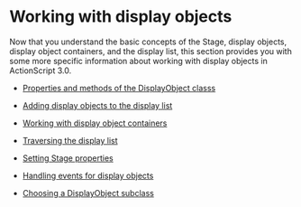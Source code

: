 # Working with display objects

Now that you understand the basic concepts of the Stage, display objects,
display object containers, and the display list, this section provides you with
some more specific information about working with display objects in
ActionScript 3.0.

- [Properties and methods of the DisplayObject classs](./properties-and-methods-of-the-displayobject-class.md)

- [Adding display objects to the display list](./adding-display-objects-to-the-display-list.md)

- [Working with display object containers](./working-with-display-object-containers.md)

- [Traversing the display list](./traversing-the-display-list.md)

- [Setting Stage properties](./setting-stage-properties.md)

- [Handling events for display objects](./handling-events-for-display-objects.md)

- [Choosing a DisplayObject subclass](./choosing-a-display-object-subclass.md)
